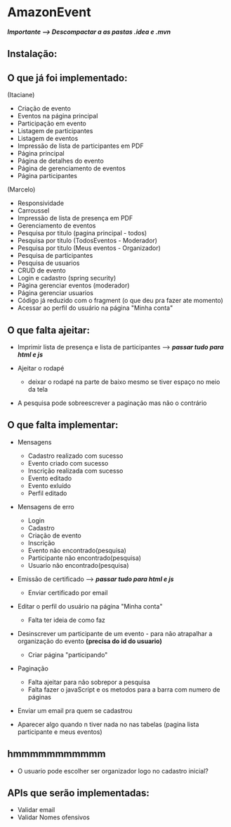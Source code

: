 # AmazonEvent
***Importante --> Descompactar a as pastas .idea e .mvn***

## Instalação:



## O que já foi implementado:

(Itaciane)
 - Criação de evento
 - Eventos na página principal
 - Participação em evento
 - Listagem de participantes
 - Listagem de eventos
 - Impressão de lista de participantes em PDF
 - Página principal
 - Página de detalhes do evento
 - Página de gerenciamento de eventos 
 - Página participantes
 
(Marcelo) 
 - Responsividade 
 - Carroussel 
 - Impressão de lista de presença em PDF
 - Gerenciamento de eventos
 - Pesquisa por titulo (pagina principal - todos)
 - Pesquisa por titulo (TodosEventos - Moderador)
 - Pesquisa por titulo (Meus eventos - Organizador)
 - Pesquisa de participantes
 - Pesquisa de usuarios
 - CRUD de evento
 - Login e cadastro (spring security)
 - Página gerenciar eventos (moderador)
 - Página gerenciar usuarios
 - Código já reduzido com o fragment (o que deu pra fazer ate momento)
 - Acessar ao perfil do usuário na página "Minha conta"

## O que falta ajeitar:
 - Imprimir lista de presença e lista de participantes --> ***passar tudo para html e js***
 
 - Ajeitar o rodapé
   - deixar o rodapé na parte de baixo mesmo se tiver espaço no meio da tela
   
 - A pesquisa pode sobreescrever a paginação mas não o contrário
 
## O que falta implementar:   
 - Mensagens
   - Cadastro realizado com sucesso
   - Evento criado com sucesso
   - Inscrição realizada com sucesso
   - Evento editado
   - Evento exluído
   - Perfil editado
   
 - Mensagens de erro
   - Login
   - Cadastro
   - Criação de evento
   - Inscrição
   - Evento não encontrado(pesquisa)
   - Participante não encontrado(pesquisa)
   - Usuario não encontrado(pesquisa)
   
 - Emissão de certificado --> ***passar tudo para html e js***
   - Enviar certificado por email
 
 - Editar o perfil do usuário na página "Minha conta"
   - Falta ter ideia de como faz
   
 - Desinscrever um participante de um evento - para não atrapalhar a organização do evento **(precisa do id do usuario)**
   - Criar página "participando" 
   
 - Paginação
   - Falta ajeitar para não sobrepor a pesquisa
   - Falta fazer o javaScript e os metodos para a barra com numero de páginas
   
 - Enviar um email pra quem se cadastrou 
 
 - Aparecer algo quando n tiver nada no nas tabelas (pagina lista participante e meus eventos)
 
 ## hmmmmmmmmmmm
 - O usuario pode escolher ser organizador logo no cadastro inicial?
 
## APIs que serão implementadas:
 - Validar email
 - Validar Nomes ofensivos
 
 
 


